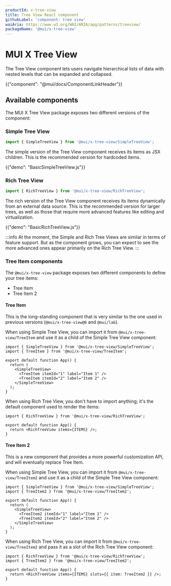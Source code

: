 ```yaml
---
productId: x-tree-view
title: Tree View React component
githubLabel: 'component: tree view'
waiAria: https://www.w3.org/WAI/ARIA/apg/patterns/treeview/
packageName: '@mui/x-tree-view'
---
```


# MUI X Tree View

<p class="description">The Tree View component lets users navigate hierarchical lists of data with nested levels that can be expanded and collapsed.</p>

{{"component": "@mui/docs/ComponentLinkHeader"}}

## Available components

The MUI X Tree View package exposes two different versions of the component:

### Simple Tree View

```jsx
import { SimpleTreeView } from '@mui/x-tree-view/SimpleTreeView';
```

The simple version of the Tree View component receives its items as JSX children.
This is the recommended version for hardcoded items.

{{"demo": "BasicSimpleTreeView.js"}}

### Rich Tree View

```jsx
import { RichTreeView } from '@mui/x-tree-view/RichTreeView';
```

The rich version of the Tree View component receives its items dynamically from an external data source.
This is the recommended version for larger trees, as well as those that require more advanced features like editing and virtualization.

{{"demo": "BasicRichTreeView.js"}}

:::info
At the moment, the Simple and Rich Tree Views are similar in terms of feature support. But as the component grows, you can expect to see the more advanced ones appear primarily on the Rich Tree View.
:::

### Tree Item components

The `@mui/x-tree-view` package exposes two different components to define your tree items:

- Tree Item
- Tree Item 2

#### Tree Item

This is the long-standing component that is very similar to the one used in previous versions (`@mui/x-tree-view@6` and `@mui/lab`).

When using Simple Tree View,
you can import it from `@mui/x-tree-view/TreeItem` and use it as a child of the Simple Tree View component:

```tsx
import { SimpleTreeView } from '@mui/x-tree-view/SimpleTreeView';
import { TreeItem } from '@mui/x-tree-view/TreeItem';

export default function App() {
  return (
    <SimpleTreeView>
      <TreeItem itemId="1" label="Item 1" />
      <TreeItem itemId="2" label="Item 2" />
    </SimpleTreeView>
  );
}
```

When using Rich Tree View,
you don't have to import anything; it's the default component used to render the items:

```tsx
import { RichTreeView } from '@mui/x-tree-view/RichTreeView';

export default function App() {
  return <RichTreeView items={ITEMS} />;
}
```

#### Tree Item 2

This is a new component that provides a more powerful customization API, and will eventually replace Tree Item.

When using Simple Tree View,
you can import it from `@mui/x-tree-view/TreeItem2` and use it as a child of the Simple Tree View component:

```tsx
import { SimpleTreeView } from '@mui/x-tree-view/SimpleTreeView';
import { TreeItem2 } from '@mui/x-tree-view/TreeItem2';

export default function App() {
  return (
    <SimpleTreeView>
      <TreeItem2 itemId="1" label="Item 1" />
      <TreeItem2 itemId="2" label="Item 2" />
    </SimpleTreeView>
  );
}
```

When using Rich Tree View,
you can import it from `@mui/x-tree-view/TreeItem2` and pass it as a slot of the Rich Tree View component:

```tsx
import { RichTreeView } from '@mui/x-tree-view/RichTreeView';
import { TreeItem2 } from '@mui/x-tree-view/TreeItem2';

export default function App() {
  return <RichTreeView items={ITEMS} slots={{ item: TreeItem2 }} />;
}
```
